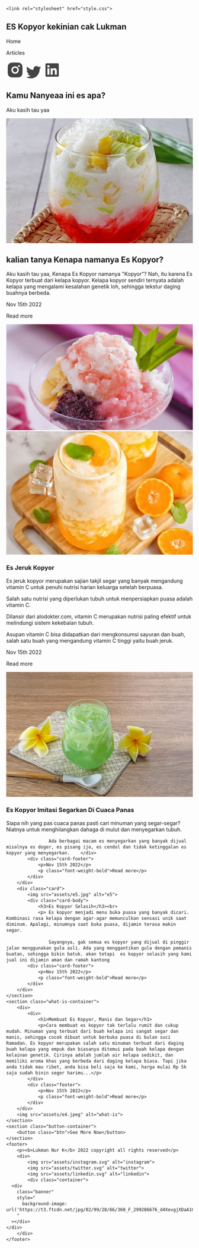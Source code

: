 <!DOCTYPE html>
<html lang="en">

<head>
    <meta charset="UTF-8">
    <meta http-equiv="X-UA-Compatible" content="IE=edge">
    <meta name="viewport" content="width=device-width, initial-scale=1.0">
    <title>UTS SIM</title>
    <link rel="preconnect" href="https://fonts.gstatic.com">
    <link href="https://fonts.googleapis.com/css2?family=Inter&display=swap" rel="stylesheet">

    <link rel="stylesheet" href="style.css">
</head>

<body>
    <nav class="navbar">
        <h1>ES Kopyor kekinian cak Lukman</h1>
        <div class="nav-menu">
            <p>Home</p>
            <p>Articles</p>
            <img src="assets/instagram.svg" alt="instagram">
            <img src="assets/twitter.svg" alt="twitter">
            <img src="assets/linkedin.svg" alt="linkedin">
        </div>
    </nav>
    <section class="hero-container">
        <div>
            <div>
                <h1>Kamu Nanyeaa ini es apa?
                </h1>
                <p>Aku kasih tau yaa</p>
            </div>
        </div>
        <img src="assets/e1.jpg" alt="e1">
    </section>
    <section class="description-container">
        <div>
            <div>
                <h2>kalian tanya Kenapa namanya Es Kopyor?</h2>
                <p>Aku kasih tau yaa, Kenapa Es Kopyor namanya "Kopyor"? Nah, itu karena Es Kopyor terbuat dari kelapa kopyor. Kelapa kopyor sendiri ternyata adalah kelapa yang mengalami kesalahan genetik loh, sehingga tekstur daging buahnya berbeda.</div>
            <div class="description-left-footer">
                <p>Nov 15th 2022</p>
                <p class="font-weight-bold">Read more</p>
            </div>
        </div>
        <img src="assets/e7.jpeg" alt="e7">
    </section>
    <section class="content-container">
        <div class="card">
            <img src="assets/e3.jpg" alt="e3">
            <div class="card-body">
                <h3>Es Jeruk Kopyor</h3>
            <p> Es jeruk kopyor merupakan sajian takjil segar yang banyak mengandung vitamin C untuk penuhi nutrisi harian keluarga setelah berpuasa.
 
Salah satu nutrisi yang diperlukan tubuh untuk menpersiapkan puasa adalah vitamin C. 
 
Dilansir dari alodokter.com, vitamin C merupakan nutrisi paling efektif untuk melindungi sistem kekebalan tubuh. 
 
Asupan vitamin C bisa didapatkan dari mengkonsumsi sayuran dan buah, salah satu buah yang mengandung vitamin C tinggi yaitu buah jeruk.  </div>
            <div class="card-footer">
                <p>Nov 15th 2022</p>
                <p class="font-weight-bold">Read more</p>
            </div>
        </div>
        <div class="card">
            <img src="assets/e8.jpg" alt="e8">
            <div class="card-body">
                <h3>Es Kopyor Imitasi Segarkan Di Cuaca Panas</h3>
                <p>Siapa nih yang pas cuaca panas pasti cari minuman yang segar-segar? Niatnya untuk menghilangkan dahaga di mulut dan menyegarkan tubuh. 

                    Ada berbagai macam es menyegarkan yang banyak dijual misalnya es doger, es pisang ijo, es cendol dan tidak ketinggalan es kopyor yang menyegarkan.    </div>
            <div class="card-footer">
                <p>Nov 15th 2022</p>
                <p class="font-weight-bold">Read more</p>
            </div>
        </div>
        <div class="card">
            <img src="assets/e5.jpg" alt="e5">
            <div class="card-body">
                <h3>Es Kopyor Selasih</h3><br>
                <p> Es kopyor menjadi menu buka puasa yang banyak dicari. Kombinasi rasa kelapa dengan agar-agar memunculkan sensasi unik saat diminum. Apalagi, minumnya saat buka puasa, dijamin terasa makin segar.

                    Sayangnya, gak semua es kopyor yang dijual di pinggir jalan menggunakan gula asli. Ada yang menggantikan gula dengan pemanis buatan, sehingga bikin batuk. akan tetapi  es kopyor selasih yang kami jual ini dijamin aman dan ramah kantong
            <div class="card-footer">
                <p>Nov 15th 2022</p>
                <p class="font-weight-bold">Read more</p>
            </div>
        </div>
    </section>
    <section class="what-is-container">
        <div>
            <div>
                <h1>Membuat Es Kopyor, Manis dan Segar</h1>
                <p>Cara membuat es kopyor tak terlalu rumit dan cukup mudah. Minuman yang terbuat dari buah kelapa ini sangat segar dan manis, sehingga cocok dibuat untuk berbuka puasa di bulan suci Ramadan. Es kopyor merupakan salah satu minuman terbuat dari daging buah kelapa yang empuk dan biasanya ditemui pada buah kelapa dengan kelainan genetik. Cirinya adalah jumlah air kelapa sedikit, dan memiliki aroma khas yang berbeda dari daging kelapa biasa. Tapi jika anda tidak mau ribet, anda bisa beli saja ke kami, harga mulai Rp 5k saja sudah binin seger harimu...</p>
            </div>
            <div class="footer">
                <p>Nov 15th 2022</p>
                <p class="font-weight-bold">Read more</p>
            </div>
        </div>
        <img src="assets/e4.jpeg" alt="what-is">
    </section>
    <section class="button-container">
        <button class="btn">See More Now</button>
    </section>
    <footer>
        <p><b>Lukman Nur K</b> 2022 copyright all rights reserved</p>
        <div>
            <img src="assets/instagram.svg" alt="instagram">
            <img src="assets/twitter.svg" alt="twitter">
            <img src="assets/linkedin.svg" alt="linkedin">
            <div class="container">
      <div
        class="banner"
        style="
          background-image: url('https://t3.ftcdn.net/jpg/02/99/28/66/360_F_299286676_d4XevgjXDaA1GszJpmpgxWSiQNfQ0oyU.jpg');
        "
      ></div>
    </div>
        </div>
    </footer>

</body>

</html>
